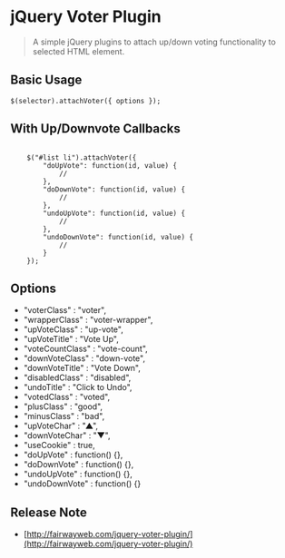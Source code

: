 jQuery Voter Plugin
=============

> A simple jQuery plugins to attach up/down voting functionality to selected HTML element.

Basic Usage
-------------

<code>$(selector).attachVoter({ options });</code>

With Up/Downvote Callbacks
-------------

<code>
	$("#list li").attachVoter({
		"doUpVote": function(id, value) {
			//
		},
		"doDownVote": function(id, value) {
			//
		},
		"undoUpVote": function(id, value) {
			//
		},
		"undoDownVote": function(id, value) {
			//
		}
	});
</code>

Options
-------------

* "voterClass"      : "voter",
* "wrapperClass"    : "voter-wrapper",
* "upVoteClass"     : "up-vote",
* "upVoteTitle"     : "Vote Up",
* "voteCountClass"  : "vote-count",
* "downVoteClass"   : "down-vote",
* "downVoteTitle"   : "Vote Down",
* "disabledClass"   : "disabled",
* "undoTitle"       : "Click to Undo",
* "votedClass"      : "voted",
* "plusClass"       : "good",
* "minusClass"      : "bad",
* "upVoteChar"      : "▲",
* "downVoteChar"    : "▼",
* "useCookie"       : true,
* "doUpVote"        : function() {},
* "doDownVote"      : function() {},
* "undoUpVote"      : function() {},
* "undoDownVote"    : function() {}

Release Note
-------------
* [http://fairwayweb.com/jquery-voter-plugin/](http://fairwayweb.com/jquery-voter-plugin/)